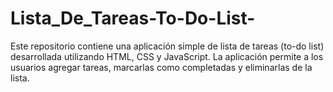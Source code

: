 # Lista_De_Tareas-To-Do-List-
Este repositorio contiene una aplicación simple de lista de tareas (to-do list) desarrollada utilizando HTML, CSS y JavaScript. La aplicación permite a los usuarios agregar tareas, marcarlas como completadas y eliminarlas de la lista.
